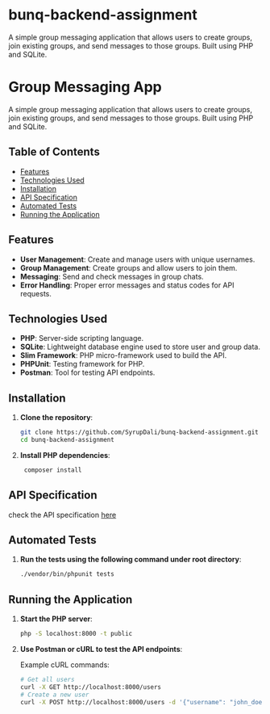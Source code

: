 # bunq-backend-assignment

A simple group messaging application that allows users to create groups, join existing groups, and send messages to those groups. Built using PHP and SQLite.

# Group Messaging App

A simple group messaging application that allows users to create groups, join existing groups, and send messages to those groups. Built using PHP and SQLite.

## Table of Contents

- [Features](#features)
- [Technologies Used](#technologies-used)
- [Installation](#installation)
- [API Specification](#api-specification)
- [Automated Tests](#automated-tests)
- [Running the Application](#running-the-application)

## Features

- **User Management**: Create and manage users with unique usernames.
- **Group Management**: Create groups and allow users to join them.
- **Messaging**: Send and check messages in group chats.
- **Error Handling**: Proper error messages and status codes for API requests.

## Technologies Used

- **PHP**: Server-side scripting language.
- **SQLite**: Lightweight database engine used to store user and group data.
- **Slim Framework**: PHP micro-framework used to build the API.
- **PHPUnit**: Testing framework for PHP.
- **Postman**: Tool for testing API endpoints.

## Installation

1. **Clone the repository**:

   ```bash
   git clone https://github.com/SyrupDali/bunq-backend-assignment.git
   cd bunq-backend-assignment

   ```

2. **Install PHP dependencies**:

   ```bash
    composer install
   ```

## API Specification

check the API specification [here](api_spec.yaml)

## Automated Tests

1. **Run the tests using the following command under root directory**:

   ```bash
   ./vendor/bin/phpunit tests
   ```

## Running the Application

1. **Start the PHP server**:

   ```bash
   php -S localhost:8000 -t public

   ```

2. **Use Postman or cURL to test the API endpoints**:

   Example cURL commands:

   ```bash
   # Get all users
   curl -X GET http://localhost:8000/users
   # Create a new user
   curl -X POST http://localhost:8000/users -d '{"username": "john_doe"}'
   ```
